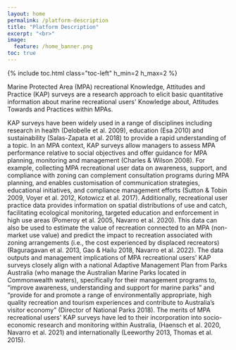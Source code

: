 ```yaml
---
layout: home
permalink: /platform-description
title: "Platform Description"
excerpt: "<br>"
image:
  feature: /home_banner.png
toc: true
---
```

{% include toc.html class="toc-left" h_min=2 h_max=2 %}

Marine Protected Area (MPA) recreational Knowledge, Attitudes and Practice (KAP) surveys are a research approach to elicit basic quantitative information about marine recreational users' Knowledge about, Attitudes Towards and Practices within MPAs. 

KAP surveys have been widely used in a range of disciplines including research in health (Delobelle et al. 2009), education (Esa 2010) and sustainability (Salas-Zapata et al. 2018) to provide a rapid understanding of a topic. In an MPA context, KAP surveys allow managers to assess MPA performance relative to social objectives and offer guidance for MPA planning, monitoring and management (Charles & Wilson 2008). For example, collecting MPA recreational user data on awareness, support, and compliance with zoning can complement consultation programs during MPA planning, and enables customisation of communication strategies, educational initiatives, and compliance management efforts (Sutton & Tobin 2009, Voyer et al. 2012, Kotowicz et al. 2017). Additionally, recreational user practice data provides information on spatial distributions of use and catch, facilitating ecological monitoring, targeted education and enforcement in high use areas (Pomeroy et al. 2005, Navarro et al. 2020). This data can also be used to estimate the value of recreation connected to an MPA (non-market use value) and predict the impact to recreation associated with zoning arrangements (i.e., the cost experienced by displaced recreators) (Raguragavan et al. 2013, Gao & Hailu 2018, Navarro et al. 2022). The data outputs and management implications of MPA recreational users' KAP surveys closely align with a national Adaptive Management Plan from Parks Australia (who manage the Australian Marine Parks located in Commonwealth waters), specifically for their management programs to, “improve awareness, understanding and support for marine parks” and “provide for and promote a range of environmentally appropriate, high quality recreation and tourism experiences and contribute to Australia’s visitor economy” (Director of National Parks 2018). The merits of MPA recreational users' KAP surveys have led to their incorporation into socio-economic research and monitoring within Australia, (Haensch et al. 2020, Navarro et al. 2021) and internationally (Leeworthy 2013, Thomas et al. 2015).
